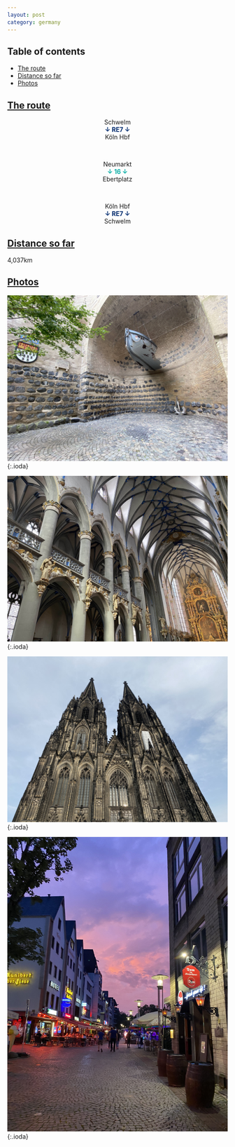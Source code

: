 ```yaml
---
layout: post
category: germany
---
```



## Table of contents
- [The route](#the-route)
- [Distance so far](#distance-so-far)
- [Photos](#photos)


## [The route](#the-route)

<center> Schwelm </center>

<center> <span style="color:#052d6f "> <b> ↓ RE7 ↓ </b> </span> </center>

<center> Köln Hbf </center>

<span> <br> </span>

<center> Neumarkt </center>

<center> <span style="color:#07ada5 "> <b> ↓ 16 ↓ </b> </span> </center>

<center> Ebertplatz </center>

<span> <br> </span>

<center> Köln Hbf </center>

<center> <span style="color:#052d6f "> <b> ↓ RE7 ↓ </b> </span> </center>

<center> Schwelm </center>

## [Distance so far](#distance-so-far)

4,037km

## [Photos](#photos)

![theme logo](pictures/421-min.JPG){:.ioda}

![theme logo](pictures/422-min.JPG){:.ioda}

![theme logo](pictures/423-min.JPG){:.ioda}

![theme logo](pictures/424-min.JPG){:.ioda}











